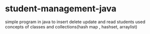# student-management-java
simple program in java to insert delete update and read students used concepts of classes and collections(hash map , hashset, arraylist)
